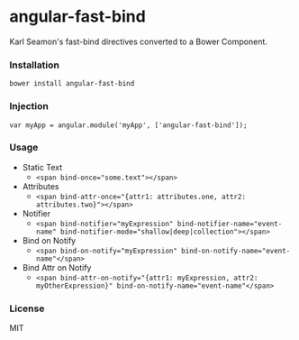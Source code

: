 angular-fast-bind
=========

Karl Seamon's fast-bind directives converted to a Bower Component.

### Installation
`bower install angular-fast-bind`

### Injection
`var myApp = angular.module('myApp', ['angular-fast-bind']);`


### Usage
- Static Text
  - `<span bind-once="some.text"></span>`
- Attributes
  - `<span bind-attr-once="{attr1: attributes.one, attr2: attributes.two}"></span>`
- Notifier
  - `<span bind-notifier="myExpression" bind-notifier-name="event-name" bind-notifier-mode="shallow|deep|collection"></span>`
- Bind on Notify
  - `<span bind-on-notify="myExpression" bind-on-notify-name="event-name"</span>`
- Bind Attr on Notify
  - `<span bind-attr-on-notify="{attr1: myExpression, attr2: myOtherExpression}" bind-on-notify-name="event-name"</span>`

### License
MIT
